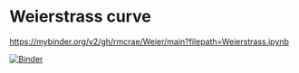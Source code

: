 # Weierstrass curve

https://mybinder.org/v2/gh/rmcrae/Weier/main?filepath=Weierstrass.ipynb

[![Binder](https://mybinder.org/badge_logo.svg)](https://mybinder.org/v2/gh/rmcrae/Weier/main?filepath=Weierstrass.ipynb)
